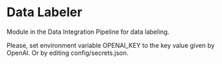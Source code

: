 # Data Labeler

Module in the Data Integration Pipeline for data labeling.

Please, set environment variable OPENAI_KEY to the key value given by OpenAI.
Or by editing config/secrets.json.